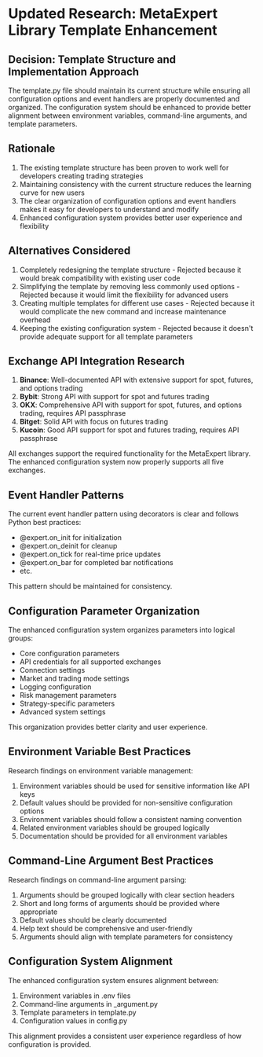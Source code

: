 # Updated Research: MetaExpert Library Template Enhancement

## Decision: Template Structure and Implementation Approach
The template.py file should maintain its current structure while ensuring all configuration options and event handlers are properly documented and organized. The configuration system should be enhanced to provide better alignment between environment variables, command-line arguments, and template parameters.

## Rationale
1. The existing template structure has been proven to work well for developers creating trading strategies
2. Maintaining consistency with the current structure reduces the learning curve for new users
3. The clear organization of configuration options and event handlers makes it easy for developers to understand and modify
4. Enhanced configuration system provides better user experience and flexibility

## Alternatives Considered
1. Completely redesigning the template structure - Rejected because it would break compatibility with existing user code
2. Simplifying the template by removing less commonly used options - Rejected because it would limit the flexibility for advanced users
3. Creating multiple templates for different use cases - Rejected because it would complicate the new command and increase maintenance overhead
4. Keeping the existing configuration system - Rejected because it doesn't provide adequate support for all template parameters

## Exchange API Integration Research
1. **Binance**: Well-documented API with extensive support for spot, futures, and options trading
2. **Bybit**: Strong API with support for spot and futures trading
3. **OKX**: Comprehensive API with support for spot, futures, and options trading, requires API passphrase
4. **Bitget**: Solid API with focus on futures trading
5. **Kucoin**: Good API support for spot and futures trading, requires API passphrase

All exchanges support the required functionality for the MetaExpert library. The enhanced configuration system now properly supports all five exchanges.

## Event Handler Patterns
The current event handler pattern using decorators is clear and follows Python best practices:
- @expert.on_init for initialization
- @expert.on_deinit for cleanup
- @expert.on_tick for real-time price updates
- @expert.on_bar for completed bar notifications
- etc.

This pattern should be maintained for consistency.

## Configuration Parameter Organization
The enhanced configuration system organizes parameters into logical groups:
- Core configuration parameters
- API credentials for all supported exchanges
- Connection settings
- Market and trading mode settings
- Logging configuration
- Risk management parameters
- Strategy-specific parameters
- Advanced system settings

This organization provides better clarity and user experience.

## Environment Variable Best Practices
Research findings on environment variable management:
1. Environment variables should be used for sensitive information like API keys
2. Default values should be provided for non-sensitive configuration options
3. Environment variables should follow a consistent naming convention
4. Related environment variables should be grouped logically
5. Documentation should be provided for all environment variables

## Command-Line Argument Best Practices
Research findings on command-line argument parsing:
1. Arguments should be grouped logically with clear section headers
2. Short and long forms of arguments should be provided where appropriate
3. Default values should be clearly documented
4. Help text should be comprehensive and user-friendly
5. Arguments should align with template parameters for consistency

## Configuration System Alignment
The enhanced configuration system ensures alignment between:
1. Environment variables in .env files
2. Command-line arguments in _argument.py
3. Template parameters in template.py
4. Configuration values in config.py

This alignment provides a consistent user experience regardless of how configuration is provided.